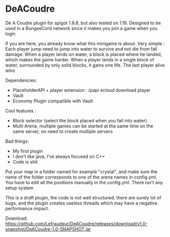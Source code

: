 # DeACoudre
Dé A Coudre plugin for spigot 1.8.8, but also tested on 1.19.
Designed to be used in a BungeeCord network since it makes you join a game when you login

If you are here, you already know what this minigame is about.
Very simple : Each player jump need to jump into water to survive and not die from fall damage. When a player lands on water, a block is placed where he landed, which makes the game harder.
When a player lands in a single block of water, surrounded by only solid blocks, it gains one life.
The last player alive wins

Dependencies:
 - PlaceholderAPI + player extension : /papi ecloud download player
 - Vault
 - Economy Plugin compatible with Vault

Cool features :
 - Block selector (select the block placed when you fall into water)
 - Multi Arena, multiple games can be started at the same time on the same server, no need to create multiple servers

Bad things:
 - My first plugin
 - I don't like java, I've always focused on C++
 - Code is shit

Put your map in a folder named for example "crystal", and make sure the name of the folder corresponds to one of the arena names in config.yml.
You have to edit all the positions manually in the config.yml. There isn't any setup system

This is a draft plugin, the code is not well structured, there are surely lot of bugs, and the plugin creates useless threads which may have a negative performance impact.

Download: https://github.com/Lefraudeur/DeACoudre/releases/download/v1.0-snapshot/DeACoudre-1.0-SNAPSHOT.jar
